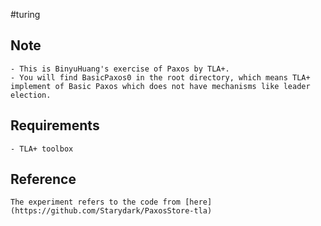 #turing

## Note
	- This is BinyuHuang's exercise of Paxos by TLA+.
	- You will find BasicPaxos0 in the root directory, which means TLA+ implement of Basic Paxos which does not have mechanisms like leader election.

## Requirements
	- TLA+ toolbox

## Reference 
 	The experiment refers to the code from [here](https://github.com/Starydark/PaxosStore-tla)